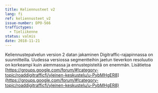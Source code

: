 ```yaml
---
title: Keliennusteet v2
lang: fi
ref: keliennusteet_v2
issue-number: DPO-566
traffictypes:
  - Tieliikenne
status: valmis
date: 2018-11-21
---
```


Keliennustepalvelun version 2 datan jakaminen Digitraffic-rajapinnassa on suunnitteilla. Uudessa versiossa segmentteihin jaetun tieverkon resoluutio on korkeampi kuin aiemmassa ja ennustepisteitä on enemmän.
Lisätietoa [https://groups.google.com/forum/#!category-topic/roaddigitrafficfi/yleinen-keskustelu/u-PybMHgER8](https://groups.google.com/forum/#!category-topic/roaddigitrafficfi/yleinen-keskustelu/u-PybMHgER8)